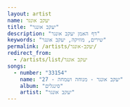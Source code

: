 ```yaml
---
layout: artist
name: יעקב אונגר
title: "יעקב אונגר"
description: "דף האמן יעקב אונגר"
keywords: "שירים, מוזיקה, יעקב אונגר"
permalink: /artists/יעקב-אונגר/
redirect_from:
  - /artists/list/יעקב אונגר
songs:
  - number: "33154"
    name: "27 - יעקב אונגר - מנוחה ושמחה"
    album: "סינגלים"
    artist: "יעקב אונגר"
---
```

